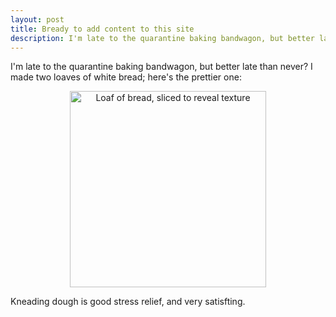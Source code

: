 ```yaml
---
layout: post
title: Bready to add content to this site
description: I'm late to the quarantine baking bandwagon, but better late than never?
---
```


I'm late to the quarantine baking bandwagon, but better late than never? I made two loaves of white bread; here's the prettier one:

<center><img src="2020-05-07-bread.jpeg" alt="Loaf of bread, sliced to reveal texture" width="314" height="314"></center>

Kneading dough is good stress relief, and very satisfting.
